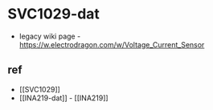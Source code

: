 
# SVC1029-dat

- legacy wiki page - https://w.electrodragon.com/w/Voltage_Current_Sensor




## ref 

- [[SVC1029]]
- [[INA219-dat]] - [[INA219]]
